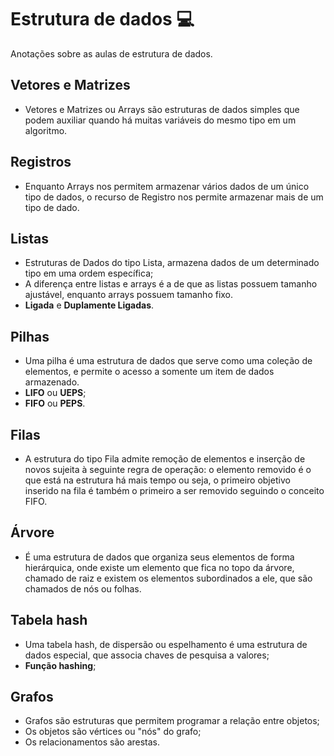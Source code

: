 # Estrutura de dados :computer:

Anotações sobre as aulas de estrutura de dados.

## Vetores e Matrizes 

- Vetores e Matrizes ou Arrays são estruturas de dados simples que podem auxiliar quando há muitas variáveis do mesmo tipo em um algoritmo.



## Registros 

- Enquanto Arrays nos permitem armazenar vários dados de um único tipo de dados, o recurso de Registro nos permite armazenar mais de um tipo de dado.



## Listas

- Estruturas de Dados do tipo Lista, armazena dados de um determinado tipo em uma ordem específica;
- A diferença entre listas e arrays é a de que as listas possuem tamanho ajustável, enquanto arrays possuem tamanho fixo.
- **Ligada** e **Duplamente Ligadas**.



## Pilhas

- Uma pilha é uma estrutura de dados que serve como uma coleção de elementos, e permite o acesso a somente um item de dados armazenado.
- **LIFO** ou **UEPS**;
- **FIFO** ou **PEPS**.



## Filas

- A estrutura do tipo Fila admite remoção de elementos e inserção de novos sujeita à seguinte regra de operação: o elemento removido é o que está na estrutura há mais tempo ou seja, o primeiro objetivo inserido na fila é também o primeiro a ser removido seguindo o conceito FIFO.



## Árvore

- É uma estrutura de dados que organiza seus elementos de forma hierárquica, onde existe um elemento que fica no topo da árvore, chamado de raiz e existem os elementos subordinados a ele, que são chamados de nós ou folhas.

## Tabela hash

- Uma tabela hash, de dispersão ou espelhamento é uma estrutura de dados especial, que associa chaves de pesquisa a valores;
- **Função hashing**;



## Grafos

- Grafos são estruturas que permitem programar a relação entre objetos;
- Os objetos são vértices ou "nós" do grafo;
- Os relacionamentos são arestas.



